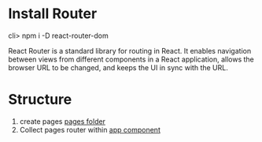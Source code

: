 # Install Router

cli> npm i -D react-router-dom

React Router is a standard library for routing in React. It enables navigation between views from different components in a React application, allows the browser URL to be changed, and keeps the UI in sync with the URL.

# Structure

1. create pages [pages folder](../src/pages/)
2. Collect pages router within [app component](../src/App.js)


